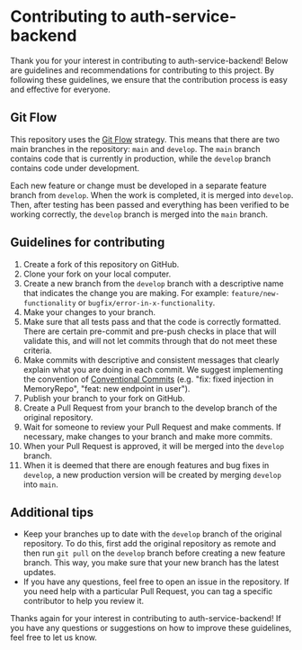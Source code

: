 # Contributing to auth-service-backend

Thank you for your interest in contributing to auth-service-backend! Below are guidelines and recommendations for contributing to this project. By following these guidelines, we ensure that the contribution process is easy and effective for everyone.

## Git Flow
This repository uses the [Git Flow](https://www.atlassian.com/es/git/tutorials/comparing-workflows/gitflow-workflow) strategy. This means that there are two main branches in the repository: `main` and `develop`. The `main` branch contains code that is currently in production, while the `develop` branch contains code under development.

Each new feature or change must be developed in a separate feature branch from `develop`. When the work is completed, it is merged into `develop`. Then, after testing has been passed and everything has been verified to be working correctly, the `develop` branch is merged into the `main` branch.

## Guidelines for contributing
1. Create a fork of this repository on GitHub.
2. Clone your fork on your local computer.
3. Create a new branch from the `develop` branch with a descriptive name that indicates the change you are making. For example: `feature/new-functionality` or `bugfix/error-in-x-functionality`.
4. Make your changes to your branch.
5. Make sure that all tests pass and that the code is correctly formatted. There are certain pre-commit and pre-push checks in place that will validate this, and will not let commits through that do not meet these criteria.
6. Make commits with descriptive and consistent messages that clearly explain what you are doing in each commit. We suggest implementing the convention of [Conventional Commits](https://www.conventionalcommits.org/en/v1.0.0/) (e.g. "fix: fixed injection in MemoryRepo", "feat: new endpoint in user").
7. Publish your branch to your fork on GitHub.
8. Create a Pull Request from your branch to the develop branch of the original repository.
9. Wait for someone to review your Pull Request and make comments. If necessary, make changes to your branch and make more commits.
10. When your Pull Request is approved, it will be merged into the `develop` branch.
11. When it is deemed that there are enough features and bug fixes in `develop`, a new production version will be created by merging `develop` into `main`.

## Additional tips
- Keep your branches up to date with the `develop` branch of the original repository. To do this, first add the original repository as remote and then run `git pull` on the `develop` branch before creating a new feature branch. This way, you make sure that your new branch has the latest updates.
- If you have any questions, feel free to open an issue in the repository. If you need help with a particular Pull Request, you can tag a specific contributor to help you review it.

Thanks again for your interest in contributing to auth-service-backend! If you have any questions or suggestions on how to improve these guidelines, feel free to let us know.
